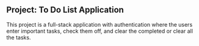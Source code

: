 ## Project: To Do List Application
This project is a full-stack application with authentication where the users enter important tasks, check them off, and clear the completed or clear all the tasks.

